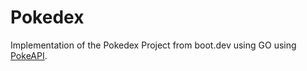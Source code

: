 # Pokedex
Implementation of the Pokedex Project from boot.dev using GO using [PokeAPI](https://pokeapi.co/).
